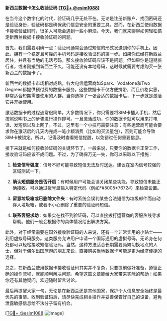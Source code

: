 **新西兰数据卡怎么收验证码 [[TG💪+ @esim1088](https://t.me/s/esim1088)]**

在当今这个数字化的时代，验证码几乎无处不在。无论是注册新账户、找回密码还是验证身份，验证码都是确保我们信息安全的重要工具。然而，在新西兰使用数据卡接收验证码时，很多人可能会遇到一些小麻烦。今天，我们就来聊聊如何轻松搞定新西兰数据卡接收验证码的问题。

首先，我们需要明确一点：验证码通常会通过短信的形式发送到你的手机上。因此，拥有一个稳定且可靠的手机号码是接收验证码的第一步。如果你已经在新西兰居住，并且有当地的电话号码，那么接收验证码应该不是问题。但如果你是短期旅行者，或者刚搬到新西兰不久，可能还没有本地号码，这时候就需要考虑购买一张新西兰的数据卡了。

新西兰的数据卡市场相对成熟，各大电信运营商如Spark、Vodafone和Two Degrees都提供预付费的数据卡服务。这些数据卡不仅方便携带，而且价格实惠，非常适合短期需要使用的人群。当你选择了一张合适的数据卡后，下一步就是激活它并开始使用。

激活数据卡的过程通常很简单。大多数情况下，你只需要将SIM卡插入手机，然后按照说明书上的步骤进行操作即可。一旦激活成功，你的数据卡就可以用来打电话、发短信以及上网了。不过，这里有一个小技巧需要注意：有些运营商可能会要求你在激活后的几天内完成一笔小额消费（比如购买流量包），否则可能会导致SIM卡被锁定。所以，记得及时查看短信提醒，以免错过任何重要信息。

接下来就是如何接收验证码的关键环节了。一般来说，只要你的数据卡正常工作，接收验证码应该不成问题。不过，为了确保万无一失，你可以采取以下措施：

1. **检查信号强度**：信号不好可能导致短信无法及时送达。建议在室内信号较强的区域测试一下。
   
2. **确认短信服务是否开启**：有时候用户可能会误关闭某些功能，导致短信未能正确接收。可以通过拨号盘输入特定代码（例如*#5005*7672#）来检查设置。

3. **留意垃圾箱或已删除文件夹**：有时系统会误判某些合法短信为垃圾邮件而自动存入垃圾箱，或者不小心删除了重要的验证码短信。

4. **联系客服求助**：如果实在找不到验证码，可以直接拨打运营商的客服热线寻求帮助。他们一般会根据你的具体情况给出解决方案。

此外，对于经常需要在国外接收验证码的人来说，还有一个非常实用的小贴士——利用虚拟号码服务。这类服务允许用户申请一个国际通用的虚拟号码，无论身在何处都可以轻松接收短信验证码。当然，这种方法适合长期需要频繁切换地点的人士，但对于偶尔出国旅游的朋友来说，直接购买当地数据卡可能是更为经济便捷的选择。

总之，在新西兰使用数据卡接收验证码其实并不复杂，只要提前做好准备，遵循正确的操作流程，就能顺利解决问题。希望这篇文章能给大家带来实际的帮助！如果你还有其他疑问，欢迎随时留言讨论。

最后再提醒大家一句，无论是在新西兰还是其他国家，保护个人信息安全始终是最优先的事情。收到验证码后，请尽快完成相关操作并妥善保管好自己的设备，避免泄露敏感信息给不法分子留有机会。

[[TG💪+ @esim1088](https://t.me/s/esim1088) ![Image](https://i.postimg.cc/4NQfJmqS/Snipaste-2025-05-13-00-14-12.png)]